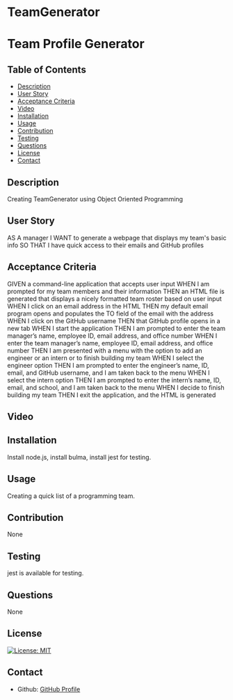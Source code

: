 # TeamGenerator

# Team Profile Generator

  ## Table of Contents


  - [Description](#description)
  - [User Story](#user_story)
  - [Acceptance Criteria](#acceptance_criteria)
  - [Video](#video)
  - [Installation](#installation)
  - [Usage](#usage)
  - [Contribution](#contribution)
  - [Testing](#testing)
  - [Questions](#questions)
  - [License](#license)
  - [Contact](#contact)


## Description
Creating TeamGenerator using Object Oriented Programming
## User Story
AS A manager
I WANT to generate a webpage that displays my team's basic info
SO THAT I have quick access to their emails and GitHub profiles

## Acceptance Criteria
GIVEN a command-line application that accepts user input
WHEN I am prompted for my team members and their information
THEN an HTML file is generated that displays a nicely formatted team roster based on user input
WHEN I click on an email address in the HTML
THEN my default email program opens and populates the TO field of the email with the address
WHEN I click on the GitHub username
THEN that GitHub profile opens in a new tab
WHEN I start the application
THEN I am prompted to enter the team manager’s name, employee ID, email address, and office number
WHEN I enter the team manager’s name, employee ID, email address, and office number
THEN I am presented with a menu with the option to add an engineer or an intern or to finish building my team
WHEN I select the engineer option
THEN I am prompted to enter the engineer’s name, ID, email, and GitHub username, and I am taken back to the menu
WHEN I select the intern option
THEN I am prompted to enter the intern’s name, ID, email, and school, and I am taken back to the menu
WHEN I decide to finish building my team
THEN I exit the application, and the HTML is generated

## Video


## Installation
Install node.js, install bulma, install jest for testing.

## Usage
Creating a quick list of a programming team.

## Contribution
None

## Testing
jest is available for testing. 

## Questions
None

## License 
[![License: MIT](https://img.shields.io/badge/License-MIT-yellow.svg)](https://opensource.org/licenses/MIT)

## Contact 

* Github: [GitHub Profile](https://github.com/z9tails)

 
